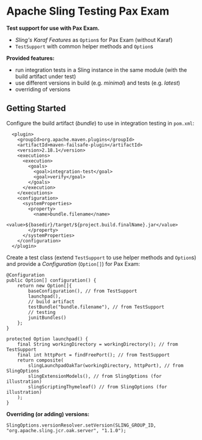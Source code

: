 Apache Sling Testing Pax Exam
=============================

**Test support for use with Pax Exam.**

* _Sling's Karaf Features_ as `Option`s for Pax Exam (without Karaf)
* `TestSupport` with common helper methods and `Option`s

**Provided features:**

* run integration tests in a Sling instance in the same module (with the build artifact under test)
* use different versions in build (e.g. *minimal*) and tests (e.g. *latest*)
* overriding of versions

Getting Started
---------------

Configure the build artifact (*bundle*) to use in integration testing in `pom.xml`:

      <plugin>
        <groupId>org.apache.maven.plugins</groupId>
        <artifactId>maven-failsafe-plugin</artifactId>
        <version>2.18.1</version>
        <executions>
          <execution>
            <goals>
              <goal>integration-test</goal>
              <goal>verify</goal>
            </goals>
          </execution>
        </executions>
        <configuration>
          <systemProperties>
            <property>
              <name>bundle.filename</name>
              <value>${basedir}/target/${project.build.finalName}.jar</value>
            </property>
          </systemProperties>
        </configuration>
      </plugin>

Create a test class (extend `TestSupport` to use helper methods and `Option`s) and provide a *Configuration* (`Option[]`) for Pax Exam:

    @Configuration
    public Option[] configuration() {
        return new Option[]{
            baseConfiguration(), // from TestSupport
            launchpad(),
            // build artifact
            testBundle("bundle.filename"), // from TestSupport
            // testing
            junitBundles()
        };
    }

    protected Option launchpad() {
        final String workingDirectory = workingDirectory(); // from TestSupport
        final int httpPort = findFreePort(); // from TestSupport
        return composite(
            slingLaunchpadOakTar(workingDirectory, httpPort), // from SlingOptions
            slingExtensionModels(), // from SlingOptions (for illustration)
            slingScriptingThymeleaf() // from SlingOptions (for illustration)
        );
    }

**Overriding (or adding) versions:**

    SlingOptions.versionResolver.setVersion(SLING_GROUP_ID, "org.apache.sling.jcr.oak.server", "1.1.0");
